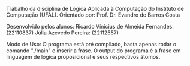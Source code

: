 Trabalho da disciplina de Lógica Aplicada à Computação do Instituto de Computação (UFAL).
Orientado por: Prof. Dr. Evandro de Barros Costa

Desenvolvido pelos alunos:
Ricardo Vinicius de Almeida Fernandes: (22110837)
Júlia Azevedo Pereira: (22112557)

Modo de Uso:
    O programa está pré compilado, basta apenas rodar o comando "./main"
    e inserir a frase.
    O output do programa é a frase em linguagem de lógica proposicional e 
    seus respectivos átomos.

